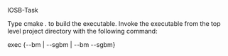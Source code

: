 IOSB-Task

Type cmake . to build the executable.
Invoke the executable from the top level project directory
with the following command:

exec {--bm | --sgbm | --bm --sgbm}
